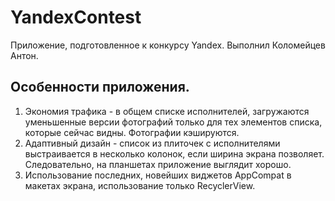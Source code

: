 # YandexContest
Приложение, подготовленное к конкурсу Yandex. Выполнил Коломейцев Антон.
## Особенности приложения.
1. Экономия трафика - в общем списке исполнителей, загружаются уменьшенные версии фотографий только для тех элементов списка, которые сейчас видны. Фотографии кэшируются.
2. Адаптивный дизайн - список из плиточек с исполнителями выстраивается в несколько колонок, если ширина экрана позволяет. Следовательно, на планшетах приложение выглядит хорошо.
3. Использование последних, новейших виджетов AppCompat в макетах экрана, использование только RecyclerView.
